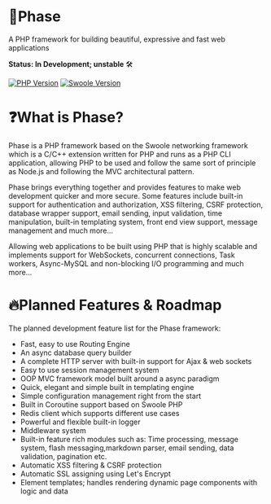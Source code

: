# 💫Phase
A PHP framework for building beautiful, expressive and fast web applications

**Status: In Development; unstable** 🛠

[![PHP Version](https://img.shields.io/badge/PHP-%3E=7.1-brightgreen.svg?maxAge=2592000)](https://secure.php.net/)
[![Swoole Version](https://img.shields.io/badge/swoole-%3E=4.2.1-brightgreen.svg?maxAge=2592000)](https://github.com/swoole/swoole-src)

# ❓What is Phase?
Phase is a PHP framework based on the Swoole networking framework which is a C/C++ extension written for PHP and runs as a PHP CLI application, allowing PHP to be used and follow the same sort of principle as Node.js and following the MVC architectural pattern.

Phase brings everything together and provides features to make web development quicker and more secure. Some features include built-in support for authentication and authorization, XSS filtering, CSRF protection, database wrapper support, email sending, input validation, time manipulation, built-in templating system, front end view support, message management and much more...

Allowing web applications to be built using PHP that is highly scalable and implements support for WebSockets, concurrent connections, Task workers, Async-MySQL and non-blocking I/O programming and much more...

# 🔥Planned Features & Roadmap
The planned development feature list for the Phase framework:
- Fast, easy to use Routing Engine
- An async database query builder
- A complete HTTP server with built-in support for Ajax & web sockets
- Easy to use session management system
- OOP MVC framework model built around a async paradigm
- Quick, elegant and simple built in templating engine
- Simple configuration management right from the start
- Built in Coroutine support based on Swoole PHP
- Redis client which supports different use cases
- Powerful and flexible built-in logger
- Middleware system
- Built-in feature rich modules such as: Time processing, message system, flash messaging,markdown parser, email sending, data validation, pagination etc.
- Automatic XSS filtering & CSRF protection
- Automatic SSL assigning using Let's Encrypt
- Element templates; handles rendering dynamic page components with logic and data
